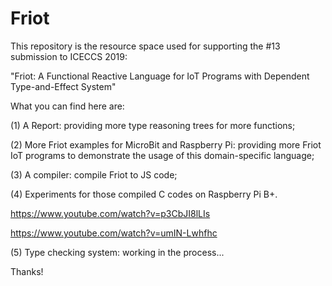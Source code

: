 # Friot

This repository is the resource space used for supporting 
the #13 submission to ICECCS 2019: 

"Friot: A Functional Reactive Language for IoT Programs with Dependent Type-and-Effect System"




What you can find here are:

(1) A Report: providing more type reasoning trees for more functions;

(2) More Friot examples for MicroBit and Raspberry Pi: providing more Friot IoT programs to demonstrate the usage of this domain-specific language;

(3) A compiler: compile Friot to JS code;

(4) Experiments for those compiled C codes on Raspberry Pi B+. 


https://www.youtube.com/watch?v=p3CbJI8lLIs


https://www.youtube.com/watch?v=umIN-Lwhfhc

(5) Type checking system: working in the process...



Thanks!

